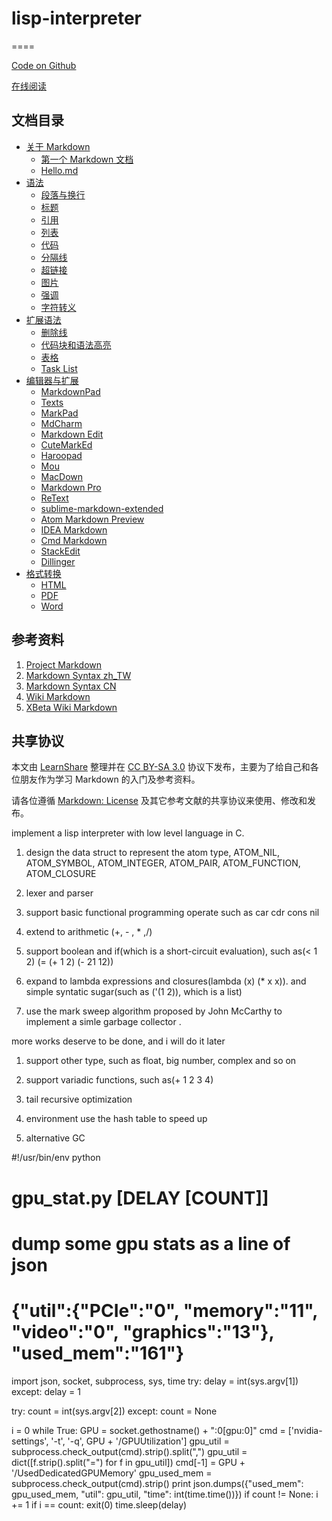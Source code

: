 # lisp-interpreter

====

[Code on Github](https://github.com/liuyongvs/lisp-interpreter)

[在线阅读](http://xianbai.me/learn-md/)

文档目录
----

* [关于 Markdown](article/about/readme.md)
  - [第一个 Markdown 文档](article/about/helloworld.md)
  - [Hello.md](article/about/hello.md)
* [语法](article/syntax/readme.md)
  - [段落与换行](article/syntax/paragraphs-and-line-breaks.md)
  - [标题](article/syntax/headers.md)
  - [引用](article/syntax/blockquotes.md)
  - [列表](article/syntax/lists.md)
  - [代码](article/syntax/code.md)
  - [分隔线](article/syntax/horizontal-rule.md)
  - [超链接](article/syntax/links.md)
  - [图片](article/syntax/images.md)
  - [强调](article/syntax/emphasis.md)
  - [字符转义](article/syntax/blackslash-escapes.md)
* [扩展语法](article/extension/readme.md)
  - [删除线](article/extension/strikethrougn.md)
  - [代码块和语法高亮](article/extension/code-blocks-and-highlighting.md)
  - [表格](article/extension/table.md)
  - [Task List](article/extension/task-list.md)
* [编辑器与扩展](article/tools/readme.md)
  - [MarkdownPad](article/tools/markdownpad.md)
  - [Texts](article/tools/texts.md)
  - [MarkPad](article/tools/markpad.md)
  - [MdCharm](article/tools/mdcharm.md)
  - [Markdown Edit](article/tools/markdown-edit.md)
  - [CuteMarkEd](article/tools/cutemarked.md)
  - [Haroopad](article/tools/haroopad.md)
  - [Mou](article/tools/mou.md)
  - [MacDown](article/tools/macdown.md)
  - [Markdown Pro](article/tools/markdown-pro.md)
  - [ReText](article/tools/retext.md)
  - [sublime-markdown-extended](article/tools/sublime-markdown-extended.md)
  - [Atom Markdown Preview](article/tools/atom-markdown-preview.md)
  - [IDEA Markdown](article/tools/idea-markdown.md)
  - [Cmd Markdown](article/tools/cmd-markdown.md)
  - [StackEdit](article/tools/stackedit.md)
  - [Dillinger](article/tools/dillinger.md)
* [格式转换](article/convert/readme.md)
  - [HTML](article/convert/html.md)
  - [PDF](article/convert/pdf.md)
  - [Word](article/convert/word.md)

参考资料
----

1. [Project Markdown][project-markdown]
2. [Markdown Syntax zh_TW][syntex-tw]
3. [Markdown Syntax CN][syntex-cn]
4. [Wiki Markdown][wiki-markdown]
5. [XBeta Wiki Markdown][xbeta-markdown]

[project-markdown]: http://daringfireball.net/projects/markdown/ "Project Markdown"
[syntex-tw]: https://github.com/othree/markdown-syntax-zhtw/blob/master/syntax.md "Markdown Syntax zh_TW"
[syntex-cn]: http://wowubuntu.com/markdown/ "Markdown Syntax CN"
[wiki-markdown]: http://zh.wikipedia.org/zh-cn/Markdown "Wiki Markdown"
[xbeta-markdown]: http://xbeta.org/wiki/show/Markdown "XBeta Wiki Markdown"

共享协议
----

本文由 [LearnShare][learnshare] 整理并在 [CC BY-SA 3.0][CC] 协议下发布，主要为了给自己和各位朋友作为学习 Markdown 的入门及参考资料。

请各位遵循 [Markdown: License][license] 及其它参考文献的共享协议来使用、修改和发布。

[learnshare]: https://github.com/learnshare "LearnShare"
[CC]: http://zh.wikipedia.org/wiki/Wikipedia:CC "Wiki: CC"
[license]: http://daringfireball.net/projects/markdown/license "Markdown: License"




implement a lisp interpreter with low level language in C.
1. design the data struct to represent the atom type, 
    ATOM_NIL,
		ATOM_SYMBOL,
		ATOM_INTEGER,
		ATOM_PAIR,
		ATOM_FUNCTION,
		ATOM_CLOSURE

2. lexer and parser

3. support basic functional programming operate such as car cdr cons nil 

4. extend to arithmetic (+, - , * ,/)

5. support boolean and if(which is a short-circuit evaluation), such as(< 1 2) (= (+ 1 2) (- 21 12))

6. expand to lambda expressions and closures(lambda (x) (* x x)). and simple syntatic sugar(such as ('(1 2)), which is a list)

7. use the mark sweep algorithm proposed by John McCarthy to implement a simle garbage collector .

more works deserve to be done, and i will do it later
1. support other type, such as float, big number, complex and so on

2. support variadic functions, such as(+ 1 2 3 4)

3. tail recursive optimization

4. environment use the hash table to speed up

5. alternative GC

#!/usr/bin/env python                                                                                                                     
# gpu_stat.py [DELAY [COUNT]]                                                                                                             
# dump some gpu stats as a line of json                                                                                                   
# {"util":{"PCIe":"0", "memory":"11", "video":"0", "graphics":"13"}, "used_mem":"161"}                                                    

import json, socket, subprocess, sys, time
try:
    delay = int(sys.argv[1])
except:
    delay = 1

try:
    count = int(sys.argv[2])
except:
    count = None

i = 0
while True:
    GPU = socket.gethostname() + ":0[gpu:0]"
    cmd = ['nvidia-settings', '-t', '-q', GPU + '/GPUUtilization']
    gpu_util = subprocess.check_output(cmd).strip().split(",")
    gpu_util = dict([f.strip().split("=") for f in gpu_util])
    cmd[-1] = GPU + '/UsedDedicatedGPUMemory'
    gpu_used_mem = subprocess.check_output(cmd).strip()
    print json.dumps({"used_mem": gpu_used_mem, "util": gpu_util, "time": int(time.time())})
    if count != None:
        i += 1
        if i == count:
            exit(0)
    time.sleep(delay)
